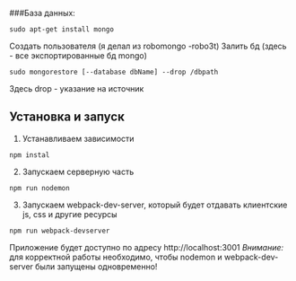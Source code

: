 ###База данных:
```
sudo apt-get install mongo

```
Создать пользователя (я делал из robomongo -robo3t)
Залить бд (здесь - все экспортированные бд mongo)
```
sudo mongorestore [--database dbName] --drop /dbpath

```
Здесь drop - указание на источник

## Установка и запуск
1. Устанавливаем зависимости
```
npm instal
```
2. Запускаем серверную часть
```
npm run nodemon
```
3. Запускаем webpack-dev-server, который будет отдавать клиентские js, css и другие ресурсы
```
npm run webpack-devserver
```
Приложение будет доступно по адресу http://localhost:3001
*Внимание:* для корректной работы необходимо, чтобы nodemon и webpack-dev-server были запущены одновременно!

